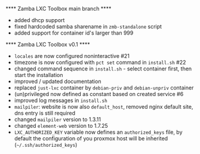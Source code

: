 **** Zamba LXC Toolbox main branch ****
- added dhcp support
- fixed hardcoded samba sharename in `zmb-standalone` script
- added support for container id's larger than 999

**** Zamba LXC Toolbox v0.1 ****
- `locales` are now configured noninteractive #21
- timezone is now configured with `pct set` command in `install.sh` #22
- changed command sequence in `install.sh` - select container first, then start the installation
- improved / updated documentation
- replaced `just-lxc` container by `debian-priv` and `debian-unpriv` container
- (un)privileged now defined as constant based on created service #6
- improved log messages in `install.sh`
- `mailpiler`: website is now also `default_host`, removed nginx default site, dns entry is still required
- changed `mailpiler` version to 1.3.11
- changed `element-web` version to 1.7.25
- `LXC_AUTHORIZED_KEY` variable now defines an `authorized_keys` file, by default the configuration of you proxmox host will be inherited (`~/.ssh/authorized_keys`)
